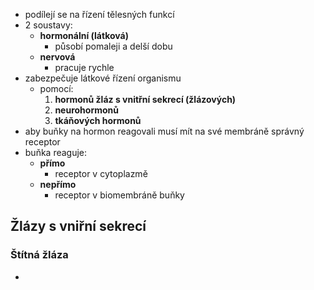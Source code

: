 - podílejí se na řízení tělesných funkcí
- 2 soustavy:
	- **hormonální (látková)**
		- působí pomaleji a delší dobu
	- **nervová**
		- pracuje rychle
- zabezpečuje látkové řízení organismu
	- pomocí:
		1. **hormonů žláz s vnitřní sekrecí (žlázových)**
		2. **neurohormonů**
		3. **tkáňových hormonů**
- aby buňky na hormon reagovali musí mít na své membráně správný receptor
- buňka reaguje:
	- **přímo**
		- receptor v cytoplazmě
	- **nepřímo**
		- receptor v biomembráně buňky

## Žlázy s vniřní sekrecí

### Štítná žláza
- 